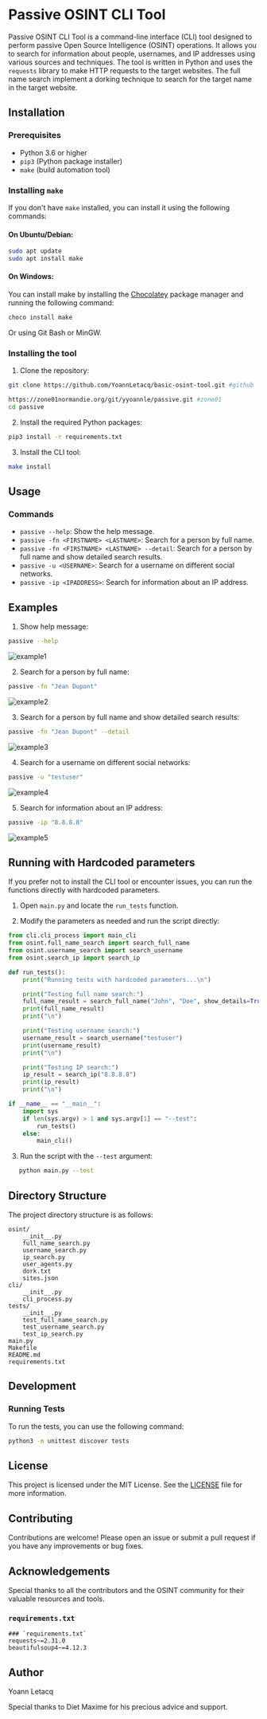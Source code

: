 # Passive OSINT CLI Tool

Passive OSINT CLI Tool is a command-line interface (CLI) tool designed to perform passive Open Source Intelligence (OSINT) operations. It allows you to search for information about people, usernames, and IP addresses using various sources and techniques.
The tool is written in Python and uses the `requests` library to make HTTP requests to the target websites.
The full name search implement a dorking technique to search for the target name in the target website.
## Installation

### Prerequisites

- Python 3.6 or higher
- `pip3` (Python package installer)
- `make` (build automation tool)

### Installing `make`

If you don't have `make` installed, you can install it using the following commands:

#### On Ubuntu/Debian:
```sh
sudo apt update
sudo apt install make
```

#### On Windows:
You can install make by installing the [Chocolatey](https://chocolatey.org/) package manager and running the following command:
```sh
choco install make
```
Or using Git Bash or MinGW.


### Installing the tool

1. Clone the repository:
```sh
git clone https://github.com/YoannLetacq/basic-osint-tool.git #github

https://zone01normandie.org/git/yyoannle/passive.git #zone01
cd passive
```
2. Install the required Python packages:
```sh
pip3 install -r requirements.txt
``` 
3. Install the CLI tool:
```sh
make install
```

## Usage

### Commands 

* `passive --help`: Show the help message.
* `passive -fn <FIRSTNAME> <LASTNAME>`: Search for a person by full name.
* `passive -fn <FIRSTNAME> <LASTNAME> --detail`: Search for a person by full name and show detailed search results.
* `passive -u <USERNAME>`: Search for a username on different social networks.
* `passive -ip <IPADDRESS>`: Search for information about an IP address.

## Examples

1. Show help message:
```sh
passive --help
```
![example1](./example/image.png)


2. Search for a person by full name:
```sh
passive -fn "Jean Dupont"
```
![example2](./example/example2.png)


3. Search for a person by full name and show detailed search results:
```sh
passive -fn "Jean Dupont" --detail
```
![example3](./example/example5.png)


4. Search for a username on different social networks:
```sh
passive -u "testuser"
```
![example4](./example/example4.png)

5. Search for information about an IP address:
```sh
passive -ip "8.8.8.8"
```
![example5](./example/example3.png)


## Running with Hardcoded parameters

If you prefer not to install the CLI tool or encounter issues, you can run the functions directly with hardcoded parameters.

1. Open `main.py` and locate the `run_tests` function.

2. Modify the parameters as needed and run the script directly:
```python
from cli.cli_process import main_cli
from osint.full_name_search import search_full_name
from osint.username_search import search_username
from osint.search_ip import search_ip

def run_tests():
    print("Running tests with hardcoded parameters...\n")

    print("Testing full name search:")
    full_name_result = search_full_name("John", "Doe", show_details=True)
    print(full_name_result)
    print("\n")

    print("Testing username search:")
    username_result = search_username("testuser")
    print(username_result)
    print("\n")

    print("Testing IP search:")
    ip_result = search_ip("8.8.8.8")
    print(ip_result)
    print("\n")

if __name__ == "__main__":
    import sys
    if len(sys.argv) > 1 and sys.argv[1] == "--test":
        run_tests()
    else:
        main_cli()
```
3. Run the script with the `--test` argument:
```sh
   python main.py --test
   ```

## Directory Structure

The project directory structure is as follows:

```plaintext
osint/
    __init__.py
    full_name_search.py
    username_search.py
    ip_search.py
    user_agents.py
    dork.txt
    sites.json
cli/
    __init__.py
    cli_process.py
tests/
    __init__.py
    test_full_name_search.py
    test_username_search.py
    test_ip_search.py
main.py
Makefile
README.md
requirements.txt
```

## Development

### Running Tests

To run the tests, you can use the following command:

```sh
python3 -m unittest discover tests
```

## License

This project is licensed under the MIT License. See the [LICENSE](LICENSE) file for more information.

## Contributing

Contributions are welcome! Please open an issue or submit a pull request if you have any improvements or bug fixes.

## Acknowledgements

Special thanks to all the contributors and the OSINT community for their valuable resources and tools.

### `requirements.txt`
```shell
### `requirements.txt`
requests~=2.31.0
beautifulsoup4~=4.12.3

```
## Author

Yoann Letacq 

Special thanks to Diet Maxime for his precious advice and support.